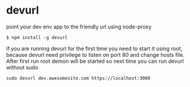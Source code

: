# devurl
point your dev env app to the friendly url using node-proxy


```
$ npm install -g devurl
```

if you are running devurl for the first time you need to start it using root, because devurl need privilege to listen on port 80 and change hosts file. After first run root demon will be started so next time you can run devurl without sudo


```
sudo devurl dev.awesomesite.com https://localhost:3000
```


